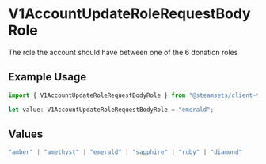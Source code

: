 # V1AccountUpdateRoleRequestBodyRole

The role the account should have between one of the 6 donation roles

## Example Usage

```typescript
import { V1AccountUpdateRoleRequestBodyRole } from "@steamsets/client-ts/models/components";

let value: V1AccountUpdateRoleRequestBodyRole = "emerald";
```

## Values

```typescript
"amber" | "amethyst" | "emerald" | "sapphire" | "ruby" | "diamond"
```